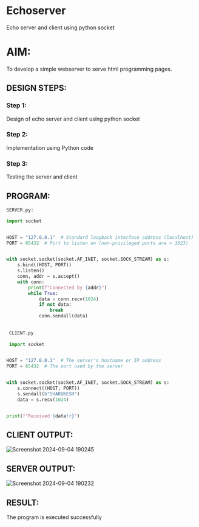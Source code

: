 # Echoserver
Echo server and client using python socket

# AIM:

To develop a simple webserver to serve html programming pages.

## DESIGN STEPS:

### Step 1:

Design of echo server and client using python socket

### Step 2:

Implementation using Python code

### Step 3:

Testing the server and client 

## PROGRAM:
```py
SERVER.py:

import socket


HOST = "127.0.0.1"  # Standard loopback interface address (localhost)
PORT = 65432  # Port to listen on (non-privileged ports are > 1023)


with socket.socket(socket.AF_INET, socket.SOCK_STREAM) as s:
    s.bind((HOST, PORT))
    s.listen()
    conn, addr = s.accept()
    with conn:
        print(f"Connected by {addr}")
        while True:
            data = conn.recv(1024)
            if not data:
                break
            conn.sendall(data)
 
 
 CLIENT.py
 
 import socket


HOST = "127.0.0.1"  # The server's hostname or IP address
PORT = 65432  # The port used by the server


with socket.socket(socket.AF_INET, socket.SOCK_STREAM) as s:
    s.connect((HOST, PORT))
    s.sendall(b"SHARUKESH")
    data = s.recv(1024)


print(f"Received {data!r}")
```
## CLIENT OUTPUT:

![Screenshot 2024-09-04 190245](https://github.com/user-attachments/assets/a81dc1fc-7491-4fc6-aac9-d72bd20a5065)

## SERVER OUTPUT:
![Screenshot 2024-09-04 190232](https://github.com/user-attachments/assets/926eb136-45ea-440b-8dcf-72f301a9b0c3)

## RESULT:
The program is executed successfully
